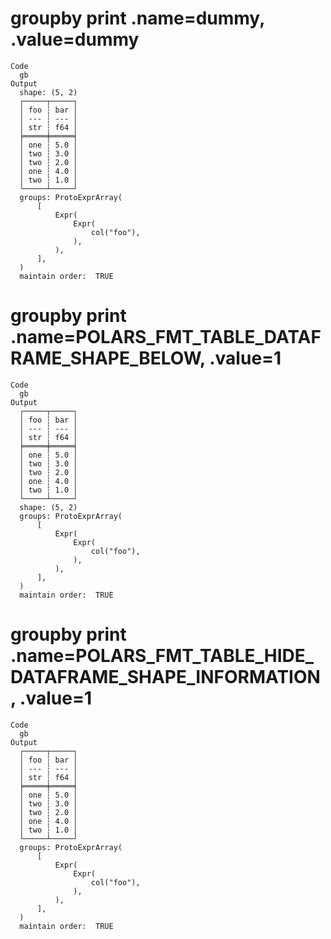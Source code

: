 # groupby print .name=dummy, .value=dummy

    Code
      gb
    Output
      shape: (5, 2)
      ┌─────┬─────┐
      │ foo ┆ bar │
      │ --- ┆ --- │
      │ str ┆ f64 │
      ╞═════╪═════╡
      │ one ┆ 5.0 │
      │ two ┆ 3.0 │
      │ two ┆ 2.0 │
      │ one ┆ 4.0 │
      │ two ┆ 1.0 │
      └─────┴─────┘
      groups: ProtoExprArray(
          [
              Expr(
                  Expr(
                      col("foo"),
                  ),
              ),
          ],
      )
      maintain order:  TRUE

# groupby print .name=POLARS_FMT_TABLE_DATAFRAME_SHAPE_BELOW, .value=1

    Code
      gb
    Output
      ┌─────┬─────┐
      │ foo ┆ bar │
      │ --- ┆ --- │
      │ str ┆ f64 │
      ╞═════╪═════╡
      │ one ┆ 5.0 │
      │ two ┆ 3.0 │
      │ two ┆ 2.0 │
      │ one ┆ 4.0 │
      │ two ┆ 1.0 │
      └─────┴─────┘
      shape: (5, 2)
      groups: ProtoExprArray(
          [
              Expr(
                  Expr(
                      col("foo"),
                  ),
              ),
          ],
      )
      maintain order:  TRUE

# groupby print .name=POLARS_FMT_TABLE_HIDE_DATAFRAME_SHAPE_INFORMATION, .value=1

    Code
      gb
    Output
      ┌─────┬─────┐
      │ foo ┆ bar │
      │ --- ┆ --- │
      │ str ┆ f64 │
      ╞═════╪═════╡
      │ one ┆ 5.0 │
      │ two ┆ 3.0 │
      │ two ┆ 2.0 │
      │ one ┆ 4.0 │
      │ two ┆ 1.0 │
      └─────┴─────┘
      groups: ProtoExprArray(
          [
              Expr(
                  Expr(
                      col("foo"),
                  ),
              ),
          ],
      )
      maintain order:  TRUE

